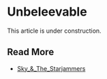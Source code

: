# Unbeleevable

This article is under construction.

## Read More

- [Sky_&_The_Starjammers](skystarjammers)